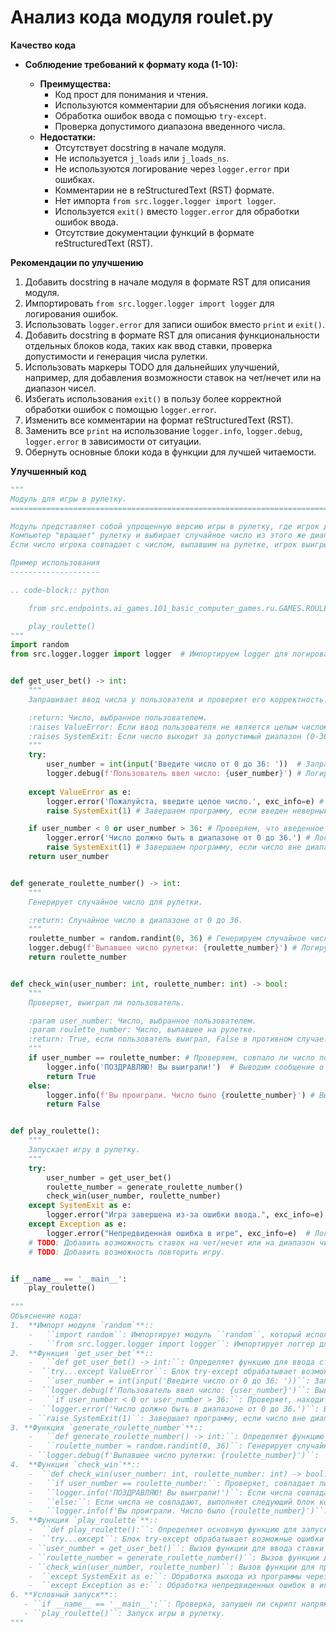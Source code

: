 # Анализ кода модуля roulet.py

**Качество кода**

-   **Соблюдение требований к формату кода (1-10):**

    -   **Преимущества:**
        -   Код прост для понимания и чтения.
        -   Используются комментарии для объяснения логики кода.
        -   Обработка ошибок ввода с помощью `try-except`.
        -   Проверка допустимого диапазона введенного числа.
    -   **Недостатки:**
        -   Отсутствует docstring в начале модуля.
        -   Не используется `j_loads` или `j_loads_ns`.
        -   Не используются логирование через `logger.error` при ошибках.
        -   Комментарии не в reStructuredText (RST) формате.
        -   Нет импорта `from src.logger.logger import logger`.
        -   Используется `exit()` вместо `logger.error` для обработки ошибок ввода.
        -   Отсутствие документации функций в формате reStructuredText (RST).

**Рекомендации по улучшению**

1.  Добавить docstring в начале модуля в формате RST для описания модуля.
2.  Импортировать `from src.logger.logger import logger` для логирования ошибок.
3.  Использовать `logger.error` для записи ошибок вместо `print` и `exit()`.
4.  Добавить docstring в формате RST для описания функциональности отдельных блоков кода, таких как ввод ставки, проверка допустимости и генерация числа рулетки.
5.  Использовать маркеры TODO для дальнейших улучшений, например, для добавления возможности ставок на чет/нечет или на диапазон чисел.
6.  Избегать использования `exit()` в пользу более корректной обработки ошибок с помощью `logger.error`.
7.  Изменить все комментарии на формат reStructuredText (RST).
8.  Заменить все `print` на использование `logger.info`, `logger.debug`, `logger.error` в зависимости от ситуации.
9.  Обернуть основные блоки кода в функции для лучшей читаемости.

**Улучшенный код**

```python
"""
Модуль для игры в рулетку.
=========================================================================================

Модуль представляет собой упрощенную версию игры в рулетку, где игрок делает ставку на число от 0 до 36.
Компьютер "вращает" рулетку и выбирает случайное число из этого же диапазона.
Если число игрока совпадает с числом, выпавшим на рулетке, игрок выигрывает.

Пример использования
--------------------

.. code-block:: python

    from src.endpoints.ai_games.101_basic_computer_games.ru.GAMES.ROULET.roulet import play_roulette

    play_roulette()
"""
import random
from src.logger.logger import logger  # Импортируем logger для логирования


def get_user_bet() -> int:
    """
    Запрашивает ввод числа у пользователя и проверяет его корректность.

    :return: Число, выбранное пользователем.
    :raises ValueError: Если ввод пользователя не является целым числом.
    :raises SystemExit: Если число выходит за допустимый диапазон (0-36).
    """
    try:
        user_number = int(input('Введите число от 0 до 36: '))  # Запрашиваем у пользователя ввод числа, на которое он ставит
        logger.debug(f'Пользователь ввел число: {user_number}') # Логируем ввод пользователя
        
    except ValueError as e:
        logger.error('Пожалуйста, введите целое число.', exc_info=e) # Логируем ошибку ввода
        raise SystemExit(1) # Завершаем программу, если введен неверный тип данных.

    if user_number < 0 or user_number > 36: # Проверяем, что введенное число находится в допустимом диапазоне
        logger.error('Число должно быть в диапазоне от 0 до 36.') # Логируем ошибку ввода
        raise SystemExit(1) # Завершаем программу, если число вне диапазона.
    return user_number


def generate_roulette_number() -> int:
    """
    Генерирует случайное число для рулетки.

    :return: Случайное число в диапазоне от 0 до 36.
    """
    roulette_number = random.randint(0, 36) # Генерируем случайное число от 0 до 36 (выпавшее на рулетке)
    logger.debug(f'Выпавшее число рулетки: {roulette_number}') # Логируем выпавшее число
    return roulette_number


def check_win(user_number: int, roulette_number: int) -> bool:
    """
    Проверяет, выиграл ли пользователь.

    :param user_number: Число, выбранное пользователем.
    :param roulette_number: Число, выпавшее на рулетке.
    :return: True, если пользователь выиграл, False в противном случае.
    """
    if user_number == roulette_number: # Проверяем, совпало ли число пользователя с числом рулетки
        logger.info('ПОЗДРАВЛЯЮ! Вы выиграли!')  # Выводим сообщение о выигрыше
        return True
    else:
        logger.info(f'Вы проиграли. Число было {roulette_number}') # Выводим сообщение о проигрыше и выпавшее число
        return False


def play_roulette():
    """
    Запускает игру в рулетку.
    """
    try:
        user_number = get_user_bet()
        roulette_number = generate_roulette_number()
        check_win(user_number, roulette_number)
    except SystemExit as e:
        logger.error("Игра завершена из-за ошибки ввода.", exc_info=e) # Обработка ошибок ввода
    except Exception as e:
        logger.error("Непредвиденная ошибка в игре", exc_info=e)  # Логируем непредвиденную ошибку
    # TODO: Добавить возможность ставок на чет/нечет или на диапазон чисел.
    # TODO: Добавить возможность повторить игру.


if __name__ == '__main__':
    play_roulette()
    
"""
Объяснение кода:
1.  **Импорт модуля `random`**::
    -   ``import random``: Импортирует модуль ``random``, который используется для генерации случайного числа.
    -   ``from src.logger.logger import logger``: Импортирует логгер для логирования событий.
2.  **Функция `get_user_bet`**::
    -   ``def get_user_bet() -> int:``: Определяет функцию для ввода ставки пользователя.
    -  ``try...except ValueError``: Блок try-except обрабатывает возможные ошибки ввода. Если пользователь введет не целое число, то будет выведена ошибка в лог, и программа завершится.
    -   ``user_number = int(input('Введите число от 0 до 36: '))``: Запрашивает у пользователя число, на которое он хочет поставить, и преобразует его в целое число, сохраняя результат в ``user_number``.
    -  ``logger.debug(f'Пользователь ввел число: {user_number}')``: Выводит в лог значение введенного пользователем числа
    -   ``if user_number < 0 or user_number > 36:``: Проверяет, находится ли введенное число в допустимом диапазоне от 0 до 36.
    -  ``logger.error('Число должно быть в диапазоне от 0 до 36.')``: Выводит сообщение об ошибке в лог, если число вне диапазона.
    - ``raise SystemExit(1)``: Завершает программу, если число вне диапазона.
3. **Функция `generate_roulette_number`**::
    -   ``def generate_roulette_number() -> int:``: Определяет функцию для генерации случайного числа рулетки.
    -   ``roulette_number = random.randint(0, 36)``: Генерирует случайное целое число в диапазоне от 0 до 36, представляющее результат "вращения" рулетки, и сохраняет его в ``roulette_number``.
    - ``logger.debug(f'Выпавшее число рулетки: {roulette_number}')``:  Выводит в лог выпавшее число рулетки
4.  **Функция `check_win`**::
    -  ``def check_win(user_number: int, roulette_number: int) -> bool:``: Определяет функцию для проверки выигрыша.
    -   ``if user_number == roulette_number:``: Проверяет, совпадает ли число, введенное пользователем, с числом, выпавшим на рулетке.
    -   ``logger.info('ПОЗДРАВЛЯЮ! Вы выиграли!')``: Если числа совпадают, выводит сообщение о выигрыше в лог.
    -   ``else:``: Если числа не совпадают, выполняет следующий блок кода.
    -   ``logger.info(f'Вы проиграли. Число было {roulette_number}')``: Выводит сообщение о проигрыше и выпавшее число на рулетке в лог.
5.  **Функция `play_roulette`**::
    -  ``def play_roulette():``: Определяет основную функцию для запуска игры
    -  ``try...except``: Блок try-except обрабатывает возможные ошибки в процессе игры.
    - ``user_number = get_user_bet()``: Вызов функции для ввода ставки пользователя.
    - ``roulette_number = generate_roulette_number()``: Вызов функции для генерации числа рулетки.
    - ``check_win(user_number, roulette_number)``: Вызов функции для проверки выигрыша.
    -  ``except SystemExit as e:``: Обработка выхода из программы через SystemExit.
    -  ``except Exception as e:``: Обработка непредвиденных ошибок в игре.
6. **Условный запуск**::
   - ``if __name__ == '__main__':``: Проверка, запущен ли скрипт напрямую.
   - ``play_roulette()``: Запуск игры в рулетку.
"""
```